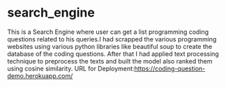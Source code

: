 # search_engine
This is a Search Engine where user can get a list programming coding questions related to his queries.I had scrapped the various programming websites using various python libraries like beautiful soup to create the database of the coding questions. After that I had applied text processing technique to preprocess the texts and built the model also ranked them using cosine similarity.
URL for Deployment:https://coding-question-demo.herokuapp.com/
